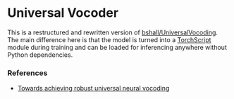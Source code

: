 # Universal Vocoder

This is a restructured and rewritten version of [bshall/UniversalVocoding](https://github.com/bshall/UniversalVocoding).
The main difference here is that the model is turned into a [TorchScript](https://pytorch.org/docs/stable/jit.html) module during training and can be loaded for inferencing anywhere without Python dependencies.

### References

- [Towards achieving robust universal neural vocoding](https://arxiv.org/abs/1811.06292)
